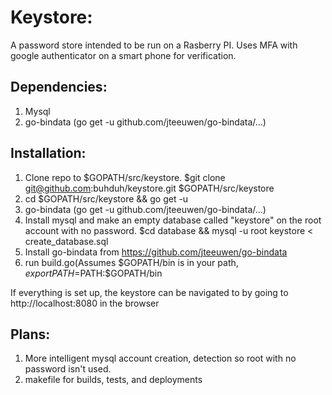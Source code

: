 Keystore:
=============
A password store intended to be run on a Rasberry PI.
Uses MFA with google authenticator on a smart phone for
verification.

Dependencies:
-------------
1. Mysql
2. go-bindata (go get -u github.com/jteeuwen/go-bindata/...)

Installation:
-------------
1.  Clone repo to $GOPATH/src/keystore.  $git clone git@github.com:buhduh/keystore.git $GOPATH/src/keystore
2.  cd $GOPATH/src/keystore && go get -u
3.  go-bindata (go get -u github.com/jteeuwen/go-bindata/...)
4.  Install mysql and make an empty database called "keystore" on the root account
with no password.  $cd database && mysql -u root keystore < create_database.sql
5.  Install go-bindata from https://github.com/jteeuwen/go-bindata
6.  run build.go(Assumes $GOPATH/bin is in your path, $export PATH=$PATH:$GOPATH/bin

If everything is set up, the keystore can be navigated to by going to http://localhost:8080 in the browser

Plans:
-------------
1.  More intelligent mysql account creation, detection so root with no password isn't used.
2.  makefile for builds, tests, and deployments
